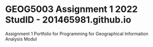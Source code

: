 # GEOG5003 Assignment 1 2022 StudID - 201465981.github.io
 Assignment 1 Portfolio for Programming for Geographical Information Analysis Modul
